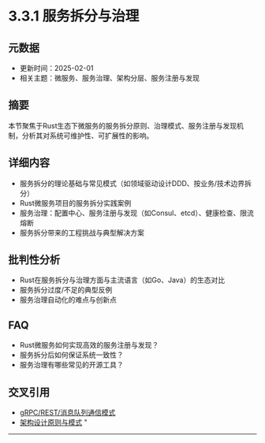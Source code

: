 ﻿# 3.3.1 服务拆分与治理

## 元数据

- 更新时间：2025-02-01
- 相关主题：微服务、服务治理、架构分层、服务注册与发现

## 摘要

本节聚焦于Rust生态下微服务的服务拆分原则、治理模式、服务注册与发现机制，分析其对系统可维护性、可扩展性的影响。

## 详细内容

- 服务拆分的理论基础与常见模式（如领域驱动设计DDD、按业务/技术边界拆分）
- Rust微服务项目的服务拆分实践案例
- 服务治理：配置中心、服务注册与发现（如Consul、etcd）、健康检查、限流熔断
- 服务拆分带来的工程挑战与典型解决方案

## 批判性分析

- Rust在服务拆分与治理方面与主流语言（如Go、Java）的生态对比
- 服务拆分过度/不足的典型反例
- 服务治理自动化的难点与创新点

## FAQ

- Rust微服务如何实现高效的服务注册与发现？
- 服务拆分后如何保证系统一致性？
- 服务治理有哪些常见的开源工具？

## 交叉引用

- [gRPC/REST/消息队列通信模式](./3.3.2_gRPC_REST_消息队列通信模式.md)
- [架构设计原则与模式](../01_architecture_principles.md)
"

---
